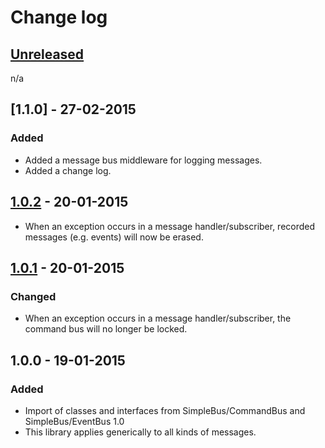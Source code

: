 # Change log

## [Unreleased][unreleased]

n/a

## [1.1.0] - 27-02-2015

### Added

- Added a message bus middleware for logging messages.
- Added a change log.

## [1.0.2] - 20-01-2015

- When an exception occurs in a message handler/subscriber, recorded messages (e.g. events) will now be erased.

## [1.0.1] - 20-01-2015

### Changed

- When an exception occurs in a message handler/subscriber, the command bus will no longer be locked.

## 1.0.0 - 19-01-2015

### Added

- Import of classes and interfaces from SimpleBus/CommandBus and SimpleBus/EventBus 1.0
- This library applies generically to all kinds of messages.

[unreleased]: https://github.com/SimpleBus/MessageBus/compare/v1.0.1...HEAD
[1.0.2]: https://github.com/SimpleBus/MessageBus/compare/v1.0.1...v1.0.2
[1.0.1]: https://github.com/SimpleBus/MessageBus/compare/v1.0.0...v1.0.1
